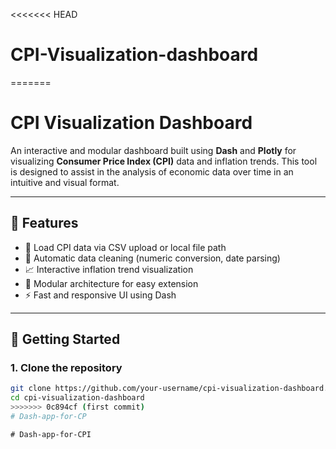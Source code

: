 <<<<<<< HEAD
# CPI-Visualization-dashboard
=======
# CPI Visualization Dashboard

An interactive and modular dashboard built using **Dash** and **Plotly** for visualizing **Consumer Price Index (CPI)** data and inflation trends. This tool is designed to assist in the analysis of economic data over time in an intuitive and visual format.

---

## 📌 Features

- 📂 Load CPI data via CSV upload or local file path
- 🔄 Automatic data cleaning (numeric conversion, date parsing)
- 📈 Interactive inflation trend visualization
- 🧱 Modular architecture for easy extension
- ⚡ Fast and responsive UI using Dash

---

## 🚀 Getting Started

### 1. Clone the repository

```bash
git clone https://github.com/your-username/cpi-visualization-dashboard.git
cd cpi-visualization-dashboard
>>>>>>> 0c894cf (first commit)
#   D a s h - a p p - f o r - C P  
 #   D a s h - a p p - f o r - C P I  
 